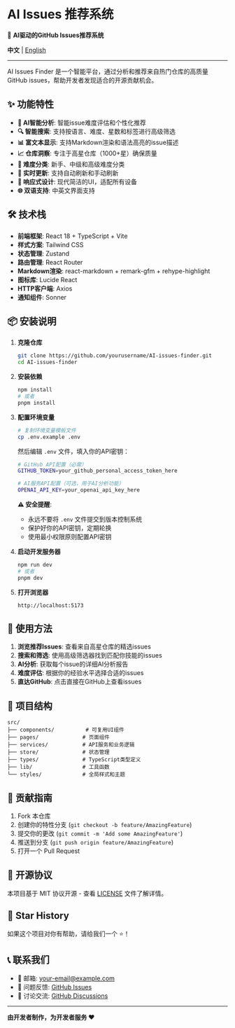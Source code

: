 # AI Issues 推荐系统

🚀 **AI驱动的GitHub Issues推荐系统**

**中文** | [English](README_EN.md)

---

AI Issues Finder 是一个智能平台，通过分析和推荐来自热门仓库的高质量GitHub issues，帮助开发者发现适合的开源贡献机会。

## ✨ 功能特性

- **🤖 AI智能分析**: 智能issue难度评估和个性化推荐
- **🔍 智能搜索**: 支持按语言、难度、星数和标签进行高级筛选
- **📊 富文本显示**: 支持Markdown渲染和语法高亮的issue描述
- **📈 仓库洞察**: 专注于高星仓库（1000+星）确保质量
- **🎯 难度分类**: 新手、中级和高级难度分类
- **🔄 实时更新**: 支持自动刷新和手动刷新
- **📱 响应式设计**: 现代简洁的UI，适配所有设备
- **🌐 双语支持**: 中英文界面支持

## 🛠️ 技术栈

- **前端框架**: React 18 + TypeScript + Vite
- **样式方案**: Tailwind CSS
- **状态管理**: Zustand
- **路由管理**: React Router
- **Markdown渲染**: react-markdown + remark-gfm + rehype-highlight
- **图标库**: Lucide React
- **HTTP客户端**: Axios
- **通知组件**: Sonner

## 📦 安装说明

1. **克隆仓库**
   ```bash
   git clone https://github.com/yourusername/AI-issues-finder.git
   cd AI-issues-finder
   ```

2. **安装依赖**
   ```bash
   npm install
   # 或者
   pnpm install
   ```

3. **配置环境变量**
   ```bash
   # 复制环境变量模板文件
   cp .env.example .env
   ```
   
   然后编辑 `.env` 文件，填入你的API密钥：
   ```bash
   # GitHub API配置（必需）
   GITHUB_TOKEN=your_github_personal_access_token_here
   
   # AI服务API配置（可选，用于AI分析功能）
   OPENAI_API_KEY=your_openai_api_key_here
   ```
   
   **⚠️ 安全提醒**:
   - 永远不要将 `.env` 文件提交到版本控制系统
   - 保护好你的API密钥，定期轮换
   - 使用最小权限原则配置API密钥

4. **启动开发服务器**
   ```bash
   npm run dev
   # 或者
   pnpm dev
   ```

5. **打开浏览器**
   ```
   http://localhost:5173
   ```

## 🎯 使用方法

1. **浏览推荐Issues**: 查看来自高星仓库的精选issues
2. **搜索和筛选**: 使用高级筛选器找到匹配你技能的issues
3. **AI分析**: 获取每个issue的详细AI分析报告
4. **难度评估**: 根据你的经验水平选择合适的issues
5. **直达GitHub**: 点击直接在GitHub上查看issues

## 📁 项目结构

```
src/
├── components/          # 可复用UI组件
├── pages/              # 页面组件
├── services/           # API服务和业务逻辑
├── store/              # 状态管理
├── types/              # TypeScript类型定义
├── lib/                # 工具函数
└── styles/             # 全局样式和主题
```

## 🤝 贡献指南

1. Fork 本仓库
2. 创建你的特性分支 (`git checkout -b feature/AmazingFeature`)
3. 提交你的更改 (`git commit -m 'Add some AmazingFeature'`)
4. 推送到分支 (`git push origin feature/AmazingFeature`)
5. 打开一个 Pull Request

## 📄 开源协议

本项目基于 MIT 协议开源 - 查看 [LICENSE](LICENSE) 文件了解详情。

## 🌟 Star History

如果这个项目对你有帮助，请给我们一个 ⭐️！

## 📞 联系我们

- 📧 邮箱: your-email@example.com
- 🐛 问题反馈: [GitHub Issues](https://github.com/yourusername/AI-issues-finder/issues)
- 💬 讨论交流: [GitHub Discussions](https://github.com/yourusername/AI-issues-finder/discussions)

---

**由开发者制作，为开发者服务 ❤️**
